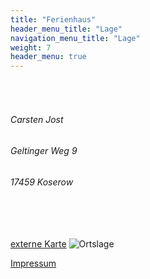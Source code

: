 ```yaml
---
title: "Ferienhaus"
header_menu_title: "Lage"
navigation_menu_title: "Lage"
weight: 7
header_menu: true
---
```


###### &nbsp;
###### Carsten Jost
###### Geltinger Weg 9
###### 17459 Koserow
###### &nbsp;
[externe Karte](https://goo.gl/maps/BPwncGj6TD1sAkRW7)
![Ortslage](images/ortslage.jpg)

[Impressum](impressum)